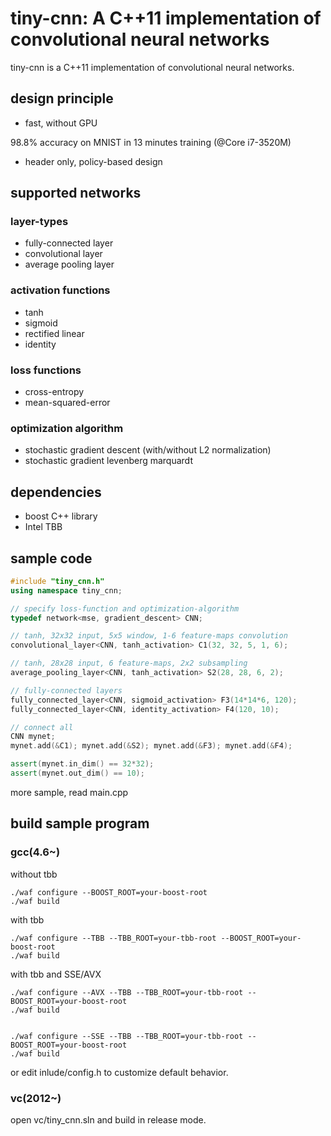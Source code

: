 tiny-cnn: A C++11 implementation of convolutional neural networks
========

tiny-cnn is a C++11 implementation of convolutional neural networks. 

design principle
-----
* fast, without GPU

 98.8% accuracy on MNIST in 13 minutes training (@Core i7-3520M)

* header only, policy-based design

supported networks
-----
### layer-types
* fully-connected layer
* convolutional layer
* average pooling layer

### activation functions
* tanh
* sigmoid
* rectified linear
* identity

### loss functions
* cross-entropy
* mean-squared-error

### optimization algorithm
* stochastic gradient descent (with/without L2 normalization)
* stochastic gradient levenberg marquardt

dependencies
-----
* boost C++ library
* Intel TBB

sample code
------

```cpp
#include "tiny_cnn.h"
using namespace tiny_cnn;

// specify loss-function and optimization-algorithm
typedef network<mse, gradient_descent> CNN;

// tanh, 32x32 input, 5x5 window, 1-6 feature-maps convolution
convolutional_layer<CNN, tanh_activation> C1(32, 32, 5, 1, 6);

// tanh, 28x28 input, 6 feature-maps, 2x2 subsampling
average_pooling_layer<CNN, tanh_activation> S2(28, 28, 6, 2);

// fully-connected layers
fully_connected_layer<CNN, sigmoid_activation> F3(14*14*6, 120);
fully_connected_layer<CNN, identity_activation> F4(120, 10);

// connect all
CNN mynet;
mynet.add(&C1); mynet.add(&S2); mynet.add(&F3); mynet.add(&F4);

assert(mynet.in_dim() == 32*32);
assert(mynet.out_dim() == 10);
```

more sample, read main.cpp

build sample program
------
### gcc(4.6~)
without tbb

    ./waf configure --BOOST_ROOT=your-boost-root
    ./waf build

with tbb

    ./waf configure --TBB --TBB_ROOT=your-tbb-root --BOOST_ROOT=your-boost-root
    ./waf build

with tbb and SSE/AVX

    ./waf configure --AVX --TBB --TBB_ROOT=your-tbb-root --BOOST_ROOT=your-boost-root
    ./waf build


    ./waf configure --SSE --TBB --TBB_ROOT=your-tbb-root --BOOST_ROOT=your-boost-root
    ./waf build


or edit inlude/config.h to customize default behavior.

### vc(2012~)
open vc/tiny_cnn.sln and build in release mode.

